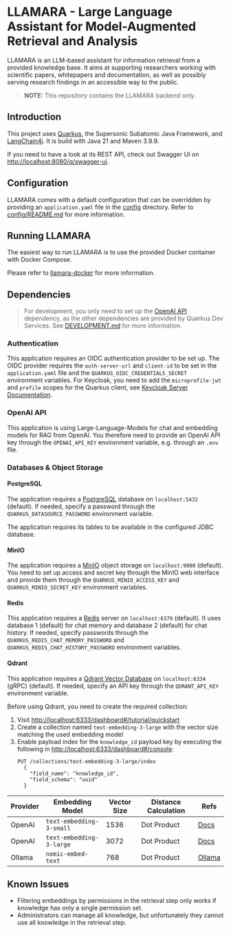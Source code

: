 # LLAMARA - Large Language Assistant for Model-Augmented Retrieval and Analysis

LLAMARA is an LLM-based assistant for information retrieval from a provided knowledge base.
It aims at supporting researchers working with scientific papers, whitepapers and documentation,
as well as possibly serving research findings in an accessible way to the public.

> **NOTE:** This repository contains the LLAMARA backend only.

## Introduction

This project uses [Quarkus](https://quarkus.io), the Supersonic Subatomic Java Framework, and [LangChain4j](https://docs.langchain4j.dev/).
It is build with Java 21 and Maven 3.9.9.

If you need to have a look at its REST API, check out Swagger UI on <http://localhost:8080/q/swagger-ui>.

## Configuration

LLAMARA comes with a default configuration that can be overridden by providing an `application.yaml` file in the [config](config) directory.
Refer to [config/README.md](config/README.md) for more information.

## Running LLAMARA

The easiest way to run LLAMARA is to use the provided Docker container with Docker Compose.

Please refer to [llamara-docker](https://github.com/llamara-ai/llamara-docker) for more information.

## Dependencies

> For development, you only need to set up the [OpenAI API](#openai-api) dependency, as the other dependencies are provided by Quarkus Dev Services.
> See [DEVELOPMENT.md](DEVELOPMENT.md) for more information.

### Authentication

This application requires an OIDC authentication provider to be set up.
The OIDC provider requires the `auth-server-url` and `client-id` to be set in the `application.yaml` file and the `QUARKUS_OIDC_CREDENTIALS_SECRET` environment variables.
For Keycloak, you need to add the `microprofile-jwt` and `profile` scopes for the Quarkus client, see [Keycloak Server Documentation](https://www.keycloak.org/docs/latest/server_admin/#protocol).

### OpenAI API

This application is using Large-Language-Models for chat and embedding models for RAG from OpenAI.
You therefore need to provide an OpenAI API key through the `OPENAI_API_KEY` environment variable, e.g. through an `.env` file.

### Databases & Object Storage

#### PostgreSQL

The application requires a [PostgreSQL](https://www.postgresql.org/) database on `localhost:5432` (default).
If needed, specify a password through the `QUARKUS_DATASOURCE_PASSWORD` environment variable.

The application requires its tables to be available in the configured JDBC database.

#### MinIO

The application requires a [MinIO](https://min.io) object storage on `localhost:9000` (default).
You need to set up access and secret key through the MinIO web interface and provide them through the `QUARKUS_MINIO_ACCESS_KEY` and `QUARKUS_MINIO_SECRET_KEY` environment variables.

#### Redis

This application requires a [Redis](https://redis.io/json) server on `localhost:6379` (default).
It uses database 1 (default) for chat memory and database 2 (default) for chat history.
If needed, specify passwords through the `QUARKUS_REDIS_CHAT_MEMORY_PASSWORD` and `QUARKUS_REDIS_CHAT_HISTORY_PASSWORD` environment variables.

#### Qdrant

This application requires a [Qdrant Vector Database](https://qdrant.tech/qdrant-vector-database/) on `localhost:6334` (gRPC) (default).
If needed, specify an API key through the `QDRANT_API_KEY` environment variable.

Before using Qdrant, you need to create the required collection:

1. Visit <http://localhost:6333/dashboard#/tutorial/quickstart>
1. Create a collection named `text-embedding-3-large` with the vector size matching the used embedding model
1. Enable payload index for the `knowledge_id` payload key by executing the following in <http://localhost:6333/dashboard#/console>:
   ```
   PUT /collections/text-embedding-3-large/index
     {
       "field_name": "knowledge_id",
       "field_schema": "uuid"
     }
   ```

| Provider | Embedding Model          | Vector Size | Distance Calculation | Refs                                                       |
|----------|--------------------------|-------------|----------------------|------------------------------------------------------------|
| OpenAI   | `text-embedding-3-small` | 1536        | Dot Product          | [Docs](https://platform.openai.com/docs/guides/embeddings) |
| OpenAI   | `text-embedding-3-large` | 3072        | Dot Product          | [Docs](https://platform.openai.com/docs/guides/embeddings) |
| Ollama   | `nomic-embed-text`       | 768         | Dot Product          | [Ollama](https://ollama.com/library/nomic-embed-text)      |

## Known Issues

- Filtering embeddings by permissions in the retrieval step only works if knowledge has only a single permission set.
- Administrators can manage all knowledge, but unfortunately they cannot use all knowledge in the retrieval step.
